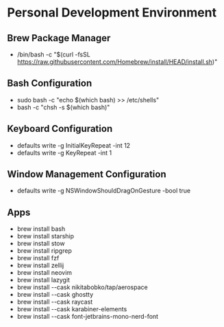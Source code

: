 # Personal Development Environment

## Brew Package Manager

- /bin/bash -c "$(curl -fsSL https://raw.githubusercontent.com/Homebrew/install/HEAD/install.sh)"

## Bash Configuration

- sudo bash -c "echo $(which bash) >> /etc/shells"
- bash -c "chsh -s $(which bash)"

## Keyboard Configuration

- defaults write -g InitialKeyRepeat -int 12
- defaults write -g KeyRepeat -int 1

## Window Management Configuration

- defaults write -g NSWindowShouldDragOnGesture -bool true

## Apps

- brew install bash
- brew install starship
- brew install stow
- brew install ripgrep
- brew install fzf
- brew install zellij
- brew install neovim
- brew install lazygit
- brew install --cask nikitabobko/tap/aerospace
- brew install --cask ghostty
- brew install --cask raycast
- brew install --cask karabiner-elements
- brew install --cask font-jetbrains-mono-nerd-font
